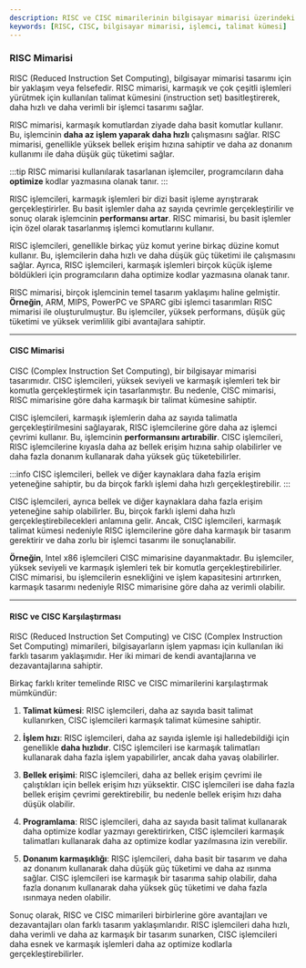 ```yaml
---
description: RISC ve CISC mimarilerinin bilgisayar mimarisi üzerindeki etkilerini inceleyen bir içeriktir. RISC, daha basit talimatlarla yüksek verimlilik sunarken, CISC karmaşık işlemleri tek bir komutla gerçekleştirmektedir.
keywords: [RISC, CISC, bilgisayar mimarisi, işlemci, talimat kümesi]
---
```


### RISC Mimarisi

RISC (Reduced Instruction Set Computing), bilgisayar mimarisi tasarımı için bir yaklaşım veya felsefedir. RISC mimarisi, karmaşık ve çok çeşitli işlemleri yürütmek için kullanılan talimat kümesini (instruction set) basitleştirerek, daha hızlı ve daha verimli bir işlemci tasarımı sağlar.

RISC mimarisi, karmaşık komutlardan ziyade daha basit komutlar kullanır. Bu, işlemcinin **daha az işlem yaparak daha hızlı** çalışmasını sağlar. RISC mimarisi, genellikle yüksek bellek erişim hızına sahiptir ve daha az donanım kullanımı ile daha düşük güç tüketimi sağlar.

:::tip
RISC mimarisi kullanılarak tasarlanan işlemciler, programcıların daha **optimize** kodlar yazmasına olanak tanır.
:::

RISC işlemcileri, karmaşık işlemleri bir dizi basit işleme ayrıştırarak gerçekleştirirler. Bu basit işlemler daha az sayıda çevrimle gerçekleştirilir ve sonuç olarak işlemcinin **performansı artar**. RISC mimarisi, bu basit işlemler için özel olarak tasarlanmış işlemci komutlarını kullanır.

RISC işlemcileri, genellikle birkaç yüz komut yerine birkaç düzine komut kullanır. Bu, işlemcilerin daha hızlı ve daha düşük güç tüketimi ile çalışmasını sağlar. Ayrıca, RISC işlemcileri, karmaşık işlemleri birçok küçük işleme böldükleri için programcıların daha optimize kodlar yazmasına olanak tanır.

RISC mimarisi, birçok işlemcinin temel tasarım yaklaşımı haline gelmiştir. **Örneğin**, ARM, MIPS, PowerPC ve SPARC gibi işlemci tasarımları RISC mimarisi ile oluşturulmuştur. Bu işlemciler, yüksek performans, düşük güç tüketimi ve yüksek verimlilik gibi avantajlara sahiptir.

---

#### CISC Mimarisi

CISC (Complex Instruction Set Computing), bir bilgisayar mimarisi tasarımıdır. CISC işlemcileri, yüksek seviyeli ve karmaşık işlemleri tek bir komutla gerçekleştirmek için tasarlanmıştır. Bu nedenle, CISC mimarisi, RISC mimarisine göre daha karmaşık bir talimat kümesine sahiptir.

CISC işlemcileri, karmaşık işlemlerin daha az sayıda talimatla gerçekleştirilmesini sağlayarak, RISC işlemcilerine göre daha az işlemci çevrimi kullanır. Bu, işlemcinin **performansını artırabilir**. CISC işlemcileri, RISC işlemcilerine kıyasla daha az bellek erişim hızına sahip olabilirler ve daha fazla donanım kullanarak daha yüksek güç tüketebilirler.

:::info
CISC işlemcileri, bellek ve diğer kaynaklara daha fazla erişim yeteneğine sahiptir, bu da birçok farklı işlemi daha hızlı gerçekleştirebilir.
:::

CISC işlemcileri, ayrıca bellek ve diğer kaynaklara daha fazla erişim yeteneğine sahip olabilirler. Bu, birçok farklı işlemi daha hızlı gerçekleştirebilecekleri anlamına gelir. Ancak, CISC işlemcileri, karmaşık talimat kümesi nedeniyle RISC işlemcilerine göre daha karmaşık bir tasarım gerektirir ve daha zorlu bir işlemci tasarımı ile sonuçlanabilir.

**Örneğin**, Intel x86 işlemcileri CISC mimarisine dayanmaktadır. Bu işlemciler, yüksek seviyeli ve karmaşık işlemleri tek bir komutla gerçekleştirebilirler. CISC mimarisi, bu işlemcilerin esnekliğini ve işlem kapasitesini artırırken, karmaşık tasarımı nedeniyle RISC mimarisine göre daha az verimli olabilir.

---

#### RISC ve CISC Karşılaştırması

RISC (Reduced Instruction Set Computing) ve CISC (Complex Instruction Set Computing) mimarileri, bilgisayarların işlem yapması için kullanılan iki farklı tasarım yaklaşımıdır. Her iki mimari de kendi avantajlarına ve dezavantajlarına sahiptir.

Birkaç farklı kriter temelinde RISC ve CISC mimarilerini karşılaştırmak mümkündür:

1. **Talimat kümesi**: RISC işlemcileri, daha az sayıda basit talimat kullanırken, CISC işlemcileri karmaşık talimat kümesine sahiptir.
    
2. **İşlem hızı**: RISC işlemcileri, daha az sayıda işlemle işi halledebildiği için genellikle **daha hızlıdır**. CISC işlemcileri ise karmaşık talimatları kullanarak daha fazla işlem yapabilirler, ancak daha yavaş olabilirler.
    
3. **Bellek erişimi**: RISC işlemcileri, daha az bellek erişim çevrimi ile çalıştıkları için bellek erişim hızı yüksektir. CISC işlemcileri ise daha fazla bellek erişim çevrimi gerektirebilir, bu nedenle bellek erişim hızı daha düşük olabilir.
    
4. **Programlama**: RISC işlemcileri, daha az sayıda basit talimat kullanarak daha optimize kodlar yazmayı gerektirirken, CISC işlemcileri karmaşık talimatları kullanarak daha az optimize kodlar yazılmasına izin verebilir.
    
5. **Donanım karmaşıklığı**: RISC işlemcileri, daha basit bir tasarım ve daha az donanım kullanarak daha düşük güç tüketimi ve daha az ısınma sağlar. CISC işlemcileri ise karmaşık bir tasarıma sahip olabilir, daha fazla donanım kullanarak daha yüksek güç tüketimi ve daha fazla ısınmaya neden olabilir.
    

Sonuç olarak, RISC ve CISC mimarileri birbirlerine göre avantajları ve dezavantajları olan farklı tasarım yaklaşımlarıdır. RISC işlemcileri daha hızlı, daha verimli ve daha az karmaşık bir tasarım sunarken, CISC işlemcileri daha esnek ve karmaşık işlemleri daha az optimize kodlarla gerçekleştirebilirler.